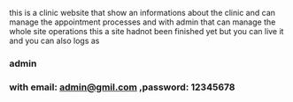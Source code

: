 this is a clinic website that show an informations about the clinic and can manage the appointment processes and with admin that can manage the whole site operations
this a site hadnot been finished yet but you can live it and you can also logs as <h3>admin<h3> with email: admin@gmil.com ,password: 12345678
